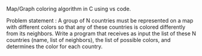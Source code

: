 Map/Graph coloring algorithm in C using vs code. 

Problem statement : A group of N countries must be represented on a map with different colors so that any of these countries is colored differently from its neighbors. Write a program that receives as input the list of these N countries (name, list of neighbors), the list of possible colors, and determines the color for each country.
